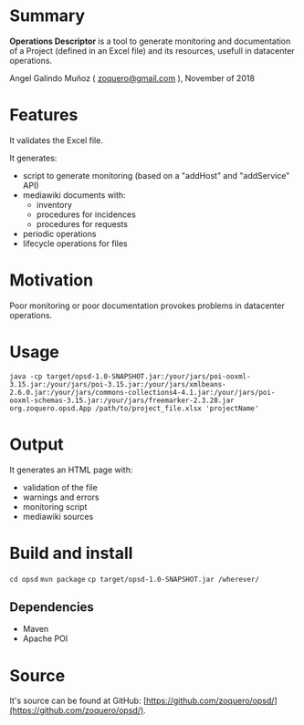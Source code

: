 # Summary

**Operations Descriptor** is a tool to generate monitoring and documentation of a Project (defined in an Excel file) and its resources, usefull in datacenter operations.

Angel Galindo Muñoz ( zoquero@gmail.com ), November of 2018

# Features

It validates the Excel file.

It generates:
* script to generate monitoring (based on a "addHost" and "addService" API)
* mediawiki documents with:
    * inventory
    * procedures for incidences
    * procedures for requests
* periodic operations
* lifecycle operations for files

# Motivation

Poor monitoring or poor documentation provokes problems in datacenter operations.

# Usage

`java -cp target/opsd-1.0-SNAPSHOT.jar:/your/jars/poi-ooxml-3.15.jar:/your/jars/poi-3.15.jar:/your/jars/xmlbeans-2.6.0.jar:/your/jars/commons-collections4-4.1.jar:/your/jars/poi-ooxml-schemas-3.15.jar:/your/jars/freemarker-2.3.28.jar org.zoquero.opsd.App /path/to/project_file.xlsx 'projectName'`

# Output

It generates an HTML page with:

* validation of the file
* warnings and errors
* monitoring script
* mediawiki sources

# Build and install

`cd opsd`
`mvn package`
`cp target/opsd-1.0-SNAPSHOT.jar /wherever/`

## Dependencies

* Maven
* Apache POI

# Source
It's source can be found at GitHub: [https://github.com/zoquero/opsd/](https://github.com/zoquero/opsd/).

